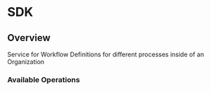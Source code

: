 # SDK

## Overview

Service for Workflow Definitions for different processes inside of an Organization


### Available Operations

